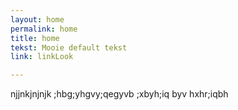 ```yaml
---
layout: home
permalink: home
title: home
tekst: Mooie default tekst
link: linkLook

---
```

njjnkjnjnjk ;hbg;yhgvy;qegyvb ;xbyh;iq byv hxhr;iqbh